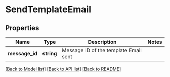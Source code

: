 # SendTemplateEmail

## Properties
Name | Type | Description | Notes
------------ | ------------- | ------------- | -------------
**message_id** | **string** | Message ID of the template Email sent | 

[[Back to Model list]](../README.md#documentation-for-models) [[Back to API list]](../README.md#documentation-for-api-endpoints) [[Back to README]](../README.md)


